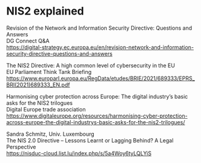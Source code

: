 # NIS2 explained

Revision of the Network and Information Security Directive: Questions and Answers\
DG Connect Q&A\
https://digital-strategy.ec.europa.eu/en/revision-network-and-information-security-directive-questions-and-answers


The NIS2 Directive: A high common level of cybersecurity in the EU\
EU Parliament Think Tank Briefing\
https://www.europarl.europa.eu/RegData/etudes/BRIE/2021/689333/EPRS_BRI(2021)689333_EN.pdf


Harmonising cyber protection across Europe: The digital industry’s basic asks for the NIS2 trilogues\
Digital Europe trade association\
https://www.digitaleurope.org/resources/harmonising-cyber-protection-across-europe-the-digital-industrys-basic-asks-for-the-nis2-trilogues/


Sandra Schmitz, Univ. Luxembourg\
The NIS 2.0 Directive – Lessons Learnt or Lagging Behind? A Legal Perspective\
https://nisduc-cloud.list.lu/index.php/s/5a4Woy6tyLQLYiS
